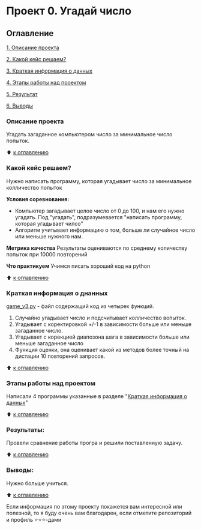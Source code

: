 # Проект 0. Угадай число

## Оглавление
[1. Описание проекта](https://github.com/Tatarblch/DC/tree/main/project_0/README.md#Описание-проекта)

[2. Какой кейс решаем?](https://github.com/Tatarblch/DC/tree/main/project_0/README.md#Какой-кейс-рушаем)

[3. Краткая информация о данных](https://github.com/Tatarblch/DC/tree/main/project_0/README.md#Краткая-информация-о-данных)

[4. Этапы работы над проектом](https://github.com/Tatarblch/DC/tree/main/project_0/README.md#Этапы-работы-над-проектом)

[5. Результат](https://github.com/Tatarblch/DC/tree/main/project_0/README.md#Результат)

[6. Выводы](https://github.com/Tatarblch/DC/tree/main/project_0/README.md#Выводы)


### Описание проекта
Угадать загаданное компьютером число за минимальное число попыток.

:arrow_up: [к оглавлению](https://github.com/Tatarblch/DC/tree/main/project_0/README.md#Оглавление)


### Какой кейс решаем?
Нужно написать программу, которая угадывает число за минимальное колличество попыток

**Условия соревнования:**
- Компьютер загадывает целое число от 0 до 100, и нам его нужно угадать. Под "угадать", подразумевается "написать программу, которая угадывает чилсо"
- Алгоритм учитывает информацию о том, больше ли случайное число или меньше нужного нам.

**Метрика качества**
Результаты оцениваются по среднему количеству попыток при 10000 повторений

**Что практикуем**
Учимся писать хороший код на python

:arrow_up: [к оглавлению](https://github.com/Tatarblch/DC/tree/main/project_0/README.md#Оглавление)


### Краткая информация о днанных

[game_v3.py](https://github.com/Tatarblch/DC/tree/main/project_0/game_v3.py) - файл содержащий код из четырех функций.

  1) Случайно угадывает число и подсчитывает колличество вопыток.
  2) Угадывает с коректировкой +/-1 в зависимости больше или меньше загаданное число.
  3) Угадывает с корекцией диапозона шага в зависимости больше или меньше загаданное число
  4) Функция оценки, она оценивает какой из методов более точный на дистации 10 повторений запросов.

:arrow_up: [к оглавлению](https://github.com/Tatarblch/DC/tree/main/project_0/README.md#Оглавление)


### Этапы работы над проектом  
Написали 4 программы указанные в разделе "[Краткая информация о данных](https://github.com/Tatarblch/DC/tree/main/project_0/README.md#Краткая-информация-о-данных)"

:arrow_up: [к оглавлению](https://github.com/Tatarblch/DC/tree/main/project_0/README.md#Оглавление)


### Результаты:  
Провели сравнение работы програ и решили поставленную задачу.

:arrow_up: [к оглавлению](https://github.com/Tatarblch/DC/tree/main/project_0/README.md#Оглавление)


### Выводы:
Нужно больше учиться.

:arrow_up: [к оглавлению](https://github.com/Tatarblch/DC/tree/main/project_0/README.md#Оглавление)

Если информация по этому проекту покажется вам интересной или полезной, то я буду очень вам благодарен, если отметите репозиторий и профиль ⭐️⭐️⭐️-дами
